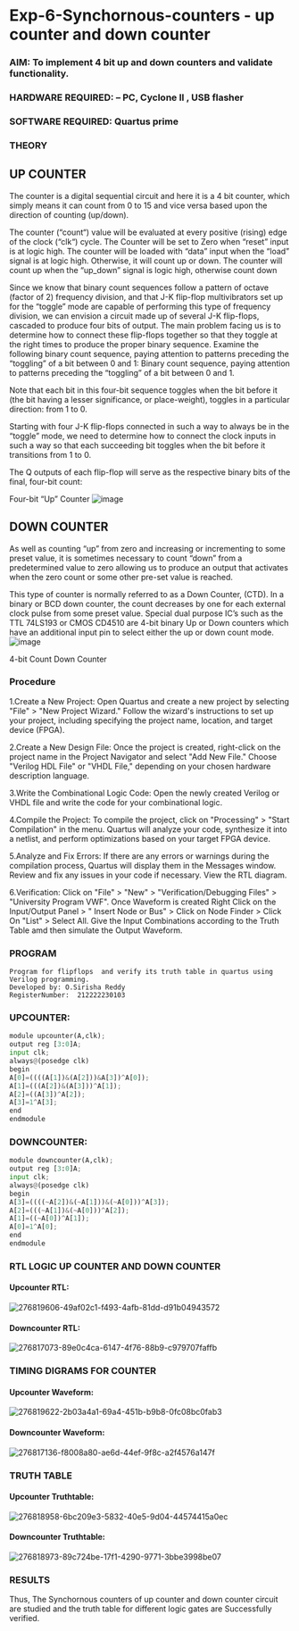 # Exp-6-Synchornous-counters - up counter and down counter 
### AIM: To implement 4 bit up and down counters and validate  functionality.
### HARDWARE REQUIRED:  – PC, Cyclone II , USB flasher
### SOFTWARE REQUIRED:   Quartus prime
### THEORY 

## UP COUNTER 
The counter is a digital sequential circuit and here it is a 4 bit counter, which simply means it can count from 0 to 15 and vice versa based upon the direction of counting (up/down). 

The counter (“count“) value will be evaluated at every positive (rising) edge of the clock (“clk“) cycle.
The Counter will be set to Zero when “reset” input is at logic high.
The counter will be loaded with “data” input when the “load” signal is at logic high. Otherwise, it will count up or down.
The counter will count up when the “up_down” signal is logic high, otherwise count down

Since we know that binary count sequences follow a pattern of octave (factor of 2) frequency division, and that J-K flip-flop multivibrators set up for the “toggle” mode are capable of performing this type of frequency division, we can envision a circuit made up of several J-K flip-flops, cascaded to produce four bits of output.
The main problem facing us is to determine how to connect these flip-flops together so that they toggle at the right times to produce the proper binary sequence.
Examine the following binary count sequence, paying attention to patterns preceding the “toggling” of a bit between 0 and 1:
Binary count sequence, paying attention to patterns preceding the “toggling” of a bit between 0 and 1.

Note that each bit in this four-bit sequence toggles when the bit before it (the bit having a lesser significance, or place-weight), toggles in a particular direction: from 1 to 0.



 
 

Starting with four J-K flip-flops connected in such a way to always be in the “toggle” mode, we need to determine how to connect the clock inputs in such a way so that each succeeding bit toggles when the bit before it transitions from 1 to 0.

The Q outputs of each flip-flop will serve as the respective binary bits of the final, four-bit count:

 
 

Four-bit “Up” Counter
![image](https://user-images.githubusercontent.com/36288975/169644758-b2f4339d-9532-40c5-af40-8f4f8c942e2c.png)



## DOWN COUNTER 

As well as counting “up” from zero and increasing or incrementing to some preset value, it is sometimes necessary to count “down” from a predetermined value to zero allowing us to produce an output that activates when the zero count or some other pre-set value is reached.

This type of counter is normally referred to as a Down Counter, (CTD). In a binary or BCD down counter, the count decreases by one for each external clock pulse from some preset value. Special dual purpose IC’s such as the TTL 74LS193 or CMOS CD4510 are 4-bit binary Up or Down counters which have an additional input pin to select either the up or down count mode.
![image](https://user-images.githubusercontent.com/36288975/169644844-1a14e123-7228-4ed8-81a9-eb937dff4ac8.png)


4-bit Count Down Counter
### Procedure


1.Create a New Project:
  Open Quartus and create a new project by selecting "File" > "New Project Wizard."
  Follow the wizard's instructions to set up your project, including specifying the project name, 
  location, and target device (FPGA).

2.Create a New Design File:
  Once the project is created, right-click on the project name in the Project Navigator and 
  select "Add New File."
   Choose "Verilog HDL File" or "VHDL File," depending on your chosen hardware description 
   language.

3.Write the Combinational Logic Code:
   Open the newly created Verilog or VHDL file and write the code for your combinational logic.

4.Compile the Project:
    To compile the project, click on "Processing" > "Start Compilation" in the menu.
    Quartus will analyze your code, synthesize it into a netlist, and perform optimizations based 
    on your target FPGA device.

 5.Analyze and Fix Errors:
    If there are any errors or warnings during the compilation process, Quartus will display them 
    in the Messages window.
    Review and fix any issues in your code if necessary.
    View the RTL diagram.

 6.Verification:
    Click on "File" > "New" > "Verification/Debugging Files" > "University Program VWF".
    Once Waveform is created Right Click on the Input/Output Panel > " Insert Node or Bus" > 
    Click on Node Finder > Click On "List" > Select All.
    Give the Input Combinations according to the Truth Table amd then simulate the Output 
    Waveform.



### PROGRAM 
```
Program for flipflops  and verify its truth table in quartus using Verilog programming.
Developed by: O.Sirisha Reddy
RegisterNumber:  212222230103
```
### UPCOUNTER:
```py
module upcounter(A,clk);
output reg [3:0]A;
input clk;
always@(posedge clk)
begin
A[0]=((((A[1])&(A[2]))&A[3])^A[0]);
A[1]=(((A[2])&(A[3]))^A[1]);
A[2]=((A[3])^A[2]);
A[3]=1^A[3];
end
endmodule
```
### DOWNCOUNTER:
```py
module downcounter(A,clk);
output reg [3:0]A;
input clk;
always@(posedge clk)
begin
A[3]=((((~A[2])&(~A[1]))&(~A[0]))^A[3]);
A[2]=(((~A[1])&(~A[0]))^A[2]);
A[1]=((~A[0])^A[1]);
A[0]=1^A[0];
end
endmodule
```
### RTL LOGIC UP COUNTER AND DOWN COUNTER  
#### Upcounter RTL:

![276819606-49af02c1-f493-4afb-81dd-d91b04943572](https://github.com/PriyankaAnnadurai/Exp-7-Synchornous-counters-/assets/118351569/02c49678-14da-4d47-ab57-ff4b18c0475c)


#### Downcounter RTL:

![276817073-89e0c4ca-6147-4f76-88b9-c979707faffb](https://github.com/PriyankaAnnadurai/Exp-7-Synchornous-counters-/assets/118351569/ca828e73-d275-4114-8e48-d2f85271cf18)




### TIMING DIGRAMS FOR COUNTER  

#### Upcounter Waveform:


![276819622-2b03a4a1-69a4-451b-b9b8-0fc08bc0fab3](https://github.com/PriyankaAnnadurai/Exp-7-Synchornous-counters-/assets/118351569/370c4f09-7189-4e2d-a4c8-f680dd0b1f55)


#### Downcounter Waveform:


![276817136-f8008a80-ae6d-44ef-9f8c-a2f4576a147f](https://github.com/PriyankaAnnadurai/Exp-7-Synchornous-counters-/assets/118351569/80ad1d52-545d-4625-8aea-f79f9654aba0)



### TRUTH TABLE 

#### Upcounter Truthtable:

![276818958-6bc209e3-5832-40e5-9d04-44574415a0ec](https://github.com/PriyankaAnnadurai/Exp-7-Synchornous-counters-/assets/118351569/25cedb75-e0e4-4272-a89f-cc73d9d0b370)


#### Downcounter Truthtable:

![276818973-89c724be-17f1-4290-9771-3bbe3998be07](https://github.com/PriyankaAnnadurai/Exp-7-Synchornous-counters-/assets/118351569/da118ef7-9de1-4fba-b499-e625d837f4f6)



### RESULTS 

Thus, The Synchornous counters of up counter and down counter circuit are studied and the truth table for different logic gates are Successfully verified.
